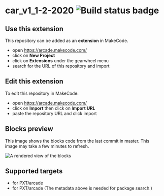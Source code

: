 # car_v1_1-2-2020 ![Build status badge](https://github.com/wearehongkong/car_v1_1-2-2020/workflows/MakeCode/badge.svg)



## Use this extension

This repository can be added as an **extension** in MakeCode.

* open https://arcade.makecode.com/
* click on **New Project**
* click on **Extensions** under the gearwheel menu
* search for the URL of this repository and import

## Edit this extension

To edit this repository in MakeCode.

* open https://arcade.makecode.com/
* click on **Import** then click on **Import URL**
* paste the repository URL and click import

## Blocks preview

This image shows the blocks code from the last commit in master.
This image may take a few minutes to refresh.

![A rendered view of the blocks](https://github.com/wearehongkong/car_v1_1-2-2020/raw/master/.makecode/blocks.png)

## Supported targets

* for PXT/arcade
* for PXT/arcade
(The metadata above is needed for package search.)

